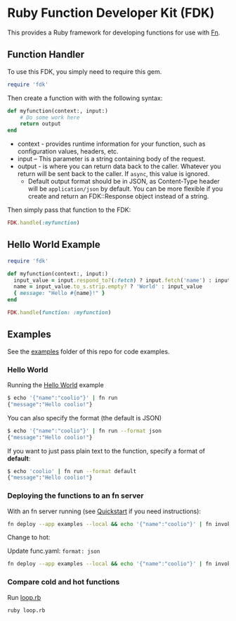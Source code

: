 # Ruby Function Developer Kit (FDK)

This provides a Ruby framework for developing functions for use with [Fn](https://fnproject.github.io).

## Function Handler

To use this FDK, you simply need to require this gem.

```ruby
require 'fdk'
```

Then create a function with with the following syntax:

```ruby
def myfunction(context:, input:)
    # Do some work here
    return output
end
```

* context - provides runtime information for your function, such as configuration values, headers, etc.
* input – This parameter is a string containing body of the request.
* output - is where you can return data back to the caller. Whatever you return will be sent back to the caller. If `async`, this value is ignored.
  * Default output format should be in JSON, as Content-Type header will be `application/json` by default. You can be more flexible if you create and return
    an FDK::Response object instead of a string.

Then simply pass that function to the FDK:

```ruby
FDK.handle(:myfunction)
```

## Hello World Example

```ruby
require 'fdk'

def myfunction(context:, input:)
  input_value = input.respond_to?(:fetch) ? input.fetch('name') : input
  name = input_value.to_s.strip.empty? ? 'World' : input_value
  { message: "Hello #{name}!" }
end

FDK.handle(function: :myfunction)
```

## Examples

See the [examples](examples) folder of this repo for code examples.

### Hello World

Running the [Hello World](examples/hello-ruby) example

```sh
$ echo '{"name":"coolio"}' | fn run
{"message":"Hello coolio!"}
```

You can also specify the format (the default is JSON)

```sh
$ echo '{"name":"coolio"}' | fn run --format json
{"message":"Hello coolio!"}
```

If you want to just pass plain text to the function, specify a format of __default__:

```sh
$ echo 'coolio' | fn run --format default
{"message":"Hello coolio!"}
```

### Deploying the functions to an fn server

With an fn server running (see
[Quickstart](https://github.com/fnproject/fn/blob/master/README.md) if you need instructions):

```sh
fn deploy --app examples --local && echo '{"name":"coolio"}' | fn invoke examples hello
```

Change to hot:

Update func.yaml: `format: json`

```sh
fn deploy --app examples --local && echo '{"name":"coolio"}' | fn invoke examples hello
```

### Compare cold and hot functions

Run [loop.rb](examples/loop.rb)

```sh
ruby loop.rb
```
